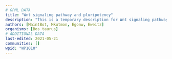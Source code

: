 ```yaml
---
# GPML DATA
title: "Wnt signaling pathway and pluripotency"
description: "This is a temporary description for Wnt signaling pathway and pluripotency"
authors: [MaintBot, Mkutmon, Egonw, Eweitz]
organisms: [Bos taurus]
# ADDITIONAL DATA
last-edited: 2021-05-21
communities: []
wpid: "WP1010"
---
```

